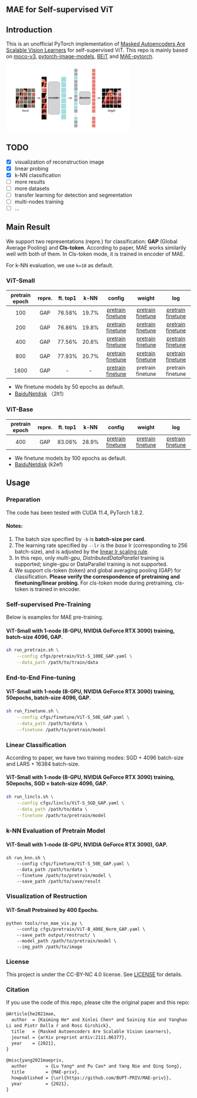 ## MAE for Self-supervised ViT

## Introduction
This is an unofficial PyTorch implementation of [Masked Autoencoders Are Scalable Vision Learners](https://arxiv.org/abs/2111.06377) for self-supervised ViT. This repo is mainly based on [moco-v3](https://github.com/facebookresearch/moco-v3), [pytorch-image-models](https://github.com/rwightman/pytorch-image-models), [BEiT](https://github.com/microsoft/unilm/tree/master/beit) and [MAE-pytorch](https://github.com/pengzhiliang/MAE-pytorch).

<img src="figures/mae.png" alt="image-mae" style="zoom: 33%;" />

## TODO

- [x] visualization of reconstruction image
- [x] linear probing
- [x] k-NN classification
- [ ] more results
- [ ] more datasets
- [ ] transfer learning for detection and segmentation
- [ ] multi-nodes training
- [ ] ...

## Main Result

We support two representations (repre.) for classification: **GAP** (Global Average Pooling) and **Cls-token**. According to paper, MAE works similarily well with both of them. In Cls-token mode, it is trained in encoder of MAE.

For k-NN evaluation, we use `k=10` as default.

### ViT-Small

| pretrain epoch | repre. | ft. top1 | k-NN |                            config                            |                            weight                            |                             log                              |
| :------------: | :----: | :------: | :--: | :----------------------------------------------------------: | :----------------------------------------------------------: | :----------------------------------------------------------: |
|      100       |  GAP   |  76.58%  |  19.7%  | [pretrain](cfgs/pretrain/baseline_small/ViT-S_100E_Norm_GAP.yaml) [finetune](cfgs/finetune/ViT-S_50E_GAP.yaml) | [pretrain](https://drive.google.com/file/d/1FZ2ii8FtbO6TDIU9scEH85nVANOLQac1/view?usp=sharing) [finetune](https://drive.google.com/file/d/1WfXf4vJXcYMUzGx_rma8Q1KEzWrXbwki/view?usp=sharing) | [pretrain](https://drive.google.com/file/d/1IuAqrz23PwaA1_B9bYYqD0P4cXAYf2ZE/view?usp=sharing) [finetune](https://drive.google.com/file/d/1DqfVpG6pztPi1T2HYOcovESYv7lHyDXa/view?usp=sharing) |
|      200       |  GAP   |    76.86%    |  19.8%  | [pretrain](cfgs/pretrain/baseline_small/ViT-S_200E_Norm_GAP.yaml) [finetune](cfgs/finetune/ViT-S_50E_GAP.yaml) | [pretrain](https://drive.google.com/file/d/1ufbovFHqYhz78Usz01SQ3mNlL0NoqIjC/view?usp=sharing) [finetune](https://drive.google.com/file/d/1wq0FVHfR9LN7AV5FzqHGPyDY0V3FHYKI/view?usp=sharing) | [pretrain](https://drive.google.com/file/d/116tiw2HqXQxr4i0xU_ZRDa6IDLP3wvwy/view?usp=sharing) [finetune](https://drive.google.com/file/d/1U2Qh5i6BtGjBBEUmmsAbl7HvIG0OrQx2/view?usp=sharing) |
|      400       |  GAP   |  77.56%  |  20.8%  | [pretrain](cfgs/pretrain/baseline_small/ViT-S_400E_Norm_GAP.yaml) [finetune](cfgs/finetune/ViT-S_50E_GAP.yaml) | [pretrain](https://drive.google.com/file/d/1GEuNN4yYYkjnKJyh65GDoEfH5s1AOPYm/view?usp=sharing) [finetune](https://drive.google.com/file/d/1v7Iy_FtNpDK89aCsTkAOH3fGZixv_dVs/view?usp=sharing) | [pretrain](https://drive.google.com/file/d/1iBastCBVK6goDtjqXSILyuqtR0ppbCmo/view?usp=sharing) [finetune](https://drive.google.com/file/d/1T8titxifdMm55UOP7lkGc27g7UPj97Jh/view?usp=sharing) |
|      800       |  GAP   |    77.93%    |  20.7%  | [pretrain](cfgs/pretrain/baseline_small/ViT-S_800E_Norm_GAP.yaml) [finetune](cfgs/finetune/ViT-S_50E_GAP.yaml) | [pretrain](https://drive.google.com/file/d/1dmzysQ2phLcbNfrmuSdsK_I5ltokOVXk/view?usp=sharing) [finetune](https://drive.google.com/file/d/13QRr63oNWhRfU3C1-HsTN3oB5EURr68t/view?usp=sharing) | [pretrain](https://drive.google.com/file/d/17mPfUCclcCmWOmQneaNYTQQmYWl3T2U7/view?usp=sharing) [finetune](https://drive.google.com/file/d/1fpmpfBH5JCr-2MGDlRQsL0j7aVTlfLtP/view?usp=sharing) |
|      1600      |  GAP   |    -     |  -   | [pretrain](cfgs/pretrain/baseline_small/ViT-S_1600E_Norm_GAP.yaml) [finetune](cfgs/finetune/ViT-S_50E_GAP.yaml) |                      pretrain finetune                       |                      pretrain finetune                       |

- We finetune models by 50 epochs as default.
- [BaiduNetdisk](https://pan.baidu.com/s/1zc2JI_oJUS5l0hHcMIQa7w) （2lt1）

### ViT-Base

| pretrain epoch | repre. | ft. top1 | k-NN  |                            config                            |                            weight                            |                             log                              |
| :------------: | :----: | :------: | :---: | :----------------------------------------------------------: | :----------------------------------------------------------: | :----------------------------------------------------------: |
|      400       |  GAP   |  83.08%  | 28.9% | [pretrain](cfgs/pretrain/ViT-B_400E_Norm_GAP.yaml) [finetune](cfgs/finetune/ViT-B_100E_GAP.yaml) | [pretrain](https://drive.google.com/file/d/1u3edwhpXYSQgi0FXKsI1dumWDOUICjIA/view?usp=sharing) [finetune](https://drive.google.com/file/d/15EzQAgSOb_LTPGRTM83QTrpvmpq5ONxc/view?usp=sharing) | [pretrain](https://drive.google.com/file/d/1tm0QaZaK9b2vcL8t4RRnUpO6OzQcBaL6/view?usp=sharing) [finetune](https://drive.google.com/file/d/1LYMRjcohw2BfFPTOtvNSq2ZxMhdoHpIT/view?usp=sharing) |

- We finetune models by 100 epochs as default.
- [BaiduNetdisk](https://pan.baidu.com/s/1W0Vl753XR9mkW3D75Hc7OA)  (k2ef)


## Usage

### Preparation

The code has been tested with CUDA 11.4, PyTorch 1.8.2.

#### Notes:
1. The batch size specified by `-b` is **batch-size per card**.
1. The learning rate specified by `--lr` is the *base* lr (corresponding to 256 batch-size), and is adjusted by the [linear lr scaling rule](https://arxiv.org/abs/1706.02677).
1. In this repo, only *multi-gpu*, *DistributedDataParallel* training is supported; single-gpu or DataParallel training is not supported.
1. We support cls-token (token) and global averaging pooling (GAP) for classification. **Please verify the correspondence of pretraining and finetuning/linear probing**. For cls-token mode during pretraining, cls-token is trained in encoder.

### Self-supervised Pre-Training
Below is examples for MAE pre-training.

#### ViT-Small with 1-node (8-GPU, NVIDIA GeForce RTX 3090) training, batch-size 4096, GAP.
```sh
sh run_pretrain.sh \
	--config cfgs/pretrain/Vit-S_100E_GAP.yaml \
	--data_path /path/to/train/data
```

### End-to-End Fine-tuning
#### ViT-Small with 1-node (8-GPU, NVIDIA GeForce RTX 3090) training, 50epochs, batch-size 4096, GAP.

```sh
sh run_finetune.sh \
	--config cfgs/finetune/ViT-S_50E_GAP.yaml \
	--data_path /path/to/data \
	--finetune /path/to/pretrain/model
```

### Linear Classification
According to paper, we have two training modes: SGD + 4096 batch-size and LARS + 16384 batch-size. 

#### ViT-Small with 1-node (8-GPU, NVIDIA GeForce RTX 3090) training, 50epochs, SGD + batch-size 4096, GAP.
```sh
sh run_lincls.sh \
	--config cfgs/lincls/ViT-S_SGD_GAP.yaml \
	--data_path /path/to/data \
	--finetune /path/to/pretrain/model
```

### k-NN Evaluation of Pretrain Model

#### ViT-Small with 1-node (8-GPU, NVIDIA GeForce RTX 3090), GAP.

```shell
sh run_knn.sh \
	--config cfgs/finetune/ViT-S_50E_GAP.yaml \
	--data_path /path/to/data \
	--finetune /path/to/pretrain/model \
	--save_path /path/to/save/result
```

### Visualization of Restruction

#### ViT-Small Pretrained by 400 Epochs.

```shell
python tools/run_mae_vis.py \
	--config cfgs/pretrain/ViT-B_400E_Norm_GAP.yaml \
	--save_path output/restruct/ \
	--model_path /path/to/pretrain/model \
	--img_path /path/to/image
```

### License

This project is under the CC-BY-NC 4.0 license. See [LICENSE](LICENSE) for details.

### Citation

If you use the code of this repo, please cite the original paper and this repo:

```
@Article{he2021mae,
  author  = {Kaiming He* and Xinlei Chen* and Saining Xie and Yanghao Li and Piotr Dolla ́r and Ross Girshick},
  title   = {Masked Autoencoders Are Scalable Vision Learners},
  journal = {arXiv preprint arXiv:2111.06377},
  year    = {2021},
}
```

```
@misc{yang2021maepriv,
  author       = {Lu Yang* and Pu Cao* and Yang Nie and Qing Song},
  title        = {MAE-priv},
  howpublished = {\url{https://github.com/BUPT-PRIV/MAE-priv}},
  year         = {2021},
}
```
